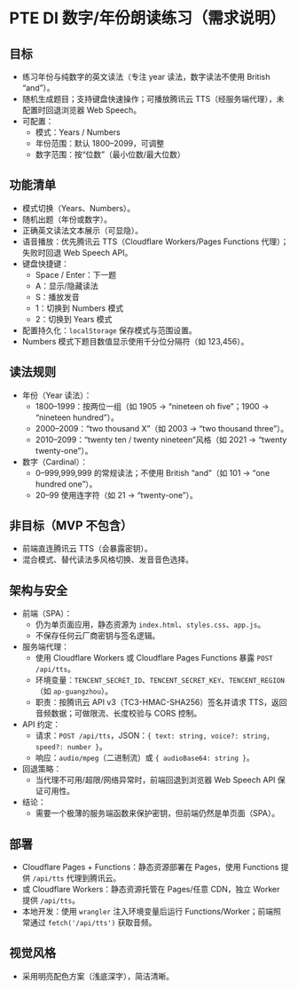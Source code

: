 # PTE DI 数字/年份朗读练习（需求说明）

## 目标
- 练习年份与纯数字的英文读法（专注 year 读法，数字读法不使用 British “and”）。
- 随机生成题目；支持键盘快速操作；可播放腾讯云 TTS（经服务端代理），未配置时回退浏览器 Web Speech。
- 可配置：
  - 模式：Years / Numbers
  - 年份范围：默认 1800–2099，可调整
  - 数字范围：按“位数”（最小位数/最大位数）

## 功能清单
- 模式切换（Years、Numbers）。
- 随机出题（年份或数字）。
- 正确英文读法文本展示（可显隐）。
- 语音播放：优先腾讯云 TTS（Cloudflare Workers/Pages Functions 代理）；失败时回退 Web Speech API。
- 键盘快捷键：
  - Space / Enter：下一题
  - A：显示/隐藏读法
  - S：播放发音
  - 1：切换到 Numbers 模式
  - 2：切换到 Years 模式
- 配置持久化：`localStorage` 保存模式与范围设置。
 - Numbers 模式下题目数值显示使用千分位分隔符（如 123,456）。

## 读法规则
- 年份（Year 读法）：
  - 1800–1999：按两位一组（如 1905 → “nineteen oh five”；1900 → “nineteen hundred”）。
  - 2000–2009：“two thousand X”（如 2003 → “two thousand three”）。
  - 2010–2099：“twenty ten / twenty nineteen”风格（如 2021 → “twenty twenty-one”）。
- 数字（Cardinal）：
  - 0–999,999,999 的常规读法；不使用 British “and”（如 101 → “one hundred one”）。
  - 20–99 使用连字符（如 21 → “twenty-one”）。

## 非目标（MVP 不包含）
- 前端直连腾讯云 TTS（会暴露密钥）。
- 混合模式、替代读法多风格切换、发音音色选择。

## 架构与安全
- 前端（SPA）：
  - 仍为单页面应用，静态资源为 `index.html`、`styles.css`、`app.js`。
  - 不保存任何云厂商密钥与签名逻辑。
- 服务端代理：
  - 使用 Cloudflare Workers 或 Cloudflare Pages Functions 暴露 `POST /api/tts`。
  - 环境变量：`TENCENT_SECRET_ID`、`TENCENT_SECRET_KEY`、`TENCENT_REGION`（如 `ap-guangzhou`）。
  - 职责：按腾讯云 API v3（TC3-HMAC-SHA256）签名并请求 TTS，返回音频数据；可做限流、长度校验与 CORS 控制。
- API 约定：
  - 请求：`POST /api/tts`，JSON：`{ text: string, voice?: string, speed?: number }`。
  - 响应：`audio/mpeg`（二进制流）或 `{ audioBase64: string }`。
- 回退策略：
  - 当代理不可用/超限/网络异常时，前端回退到浏览器 Web Speech API 保证可用性。
- 结论：
  - 需要一个极薄的服务端函数来保护密钥，但前端仍然是单页面（SPA）。

## 部署
- Cloudflare Pages + Functions：静态资源部署在 Pages，使用 Functions 提供 `/api/tts` 代理到腾讯云。
- 或 Cloudflare Workers：静态资源托管在 Pages/任意 CDN，独立 Worker 提供 `/api/tts`。
- 本地开发：使用 `wrangler` 注入环境变量后运行 Functions/Worker；前端照常通过 `fetch('/api/tts')` 获取音频。

## 视觉风格
- 采用明亮配色方案（浅底深字），简洁清晰。
